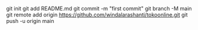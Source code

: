 git init
git add README.md
git commit -m "first commit"
git branch -M main
git remote add origin https://github.com/windalarashanti/tokoonline.git
git push -u origin main

